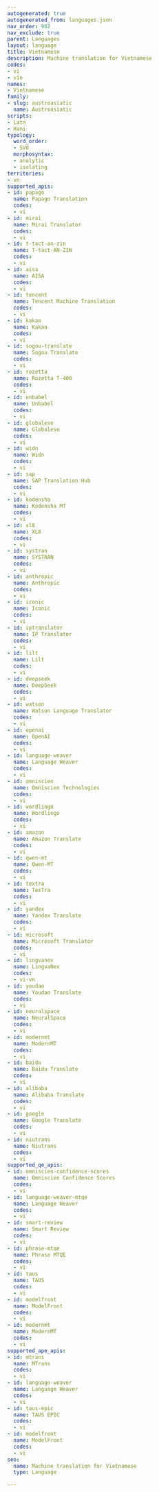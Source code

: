 ```yaml
---
autogenerated: true
autogenerated_from: languages.json
nav_order: 962
nav_exclude: true
parent: Languages
layout: language
title: Vietnamese
description: Machine translation for Vietnamese
codes:
- vi
- vie
names:
- Vietnamese
family:
- slug: austroasiatic
  name: Austroasiatic
scripts:
- Latn
- Hani
typology:
  word_order:
  - SVO
  morphosyntax:
  - analytic
  - isolating
territories:
- vn
supported_apis:
- id: papago
  name: Papago Translation
  codes:
  - vi
- id: mirai
  name: Mirai Translator
  codes:
  - vi
- id: t-tact-an-zin
  name: T-tact-AN-ZIN
  codes:
  - vi
- id: aisa
  name: AISA
  codes:
  - vi
- id: tencent
  name: Tencent Machine Translation
  codes:
  - vi
- id: kakao
  name: Kakao
  codes:
  - vi
- id: sogou-translate
  name: Sogou Translate
  codes:
  - vi
- id: rozetta
  name: Rozetta T-400
  codes:
  - vi
- id: unbabel
  name: Unbabel
  codes:
  - vi
- id: globalese
  name: Globalese
  codes:
  - vi
- id: widn
  name: Widn
  codes:
  - vi
- id: sap
  name: SAP Translation Hub
  codes:
  - vi
- id: kodensha
  name: Kodensha MT
  codes:
  - vi
- id: xl8
  name: XL8
  codes:
  - vi
- id: systran
  name: SYSTRAN
  codes:
  - vi
- id: anthropic
  name: Anthropic
  codes:
  - vi
- id: iconic
  name: Iconic
  codes:
  - vi
- id: iptranslator
  name: IP Translator
  codes:
  - vi
- id: lilt
  name: Lilt
  codes:
  - vi
- id: deepseek
  name: DeepSeek
  codes:
  - vi
- id: watson
  name: Watson Language Translator
  codes:
  - vi
- id: openai
  name: OpenAI
  codes:
  - vi
- id: language-weaver
  name: Language Weaver
  codes:
  - vi
- id: omniscien
  name: Omniscien Technologies
  codes:
  - vi
- id: wordlingo
  name: Wordlingo
  codes:
  - vi
- id: amazon
  name: Amazon Translate
  codes:
  - vi
- id: qwen-mt
  name: Qwen-MT
  codes:
  - vi
- id: textra
  name: TexTra
  codes:
  - vi
- id: yandex
  name: Yandex Translate
  codes:
  - vi
- id: microsoft
  name: Microsoft Translator
  codes:
  - vi
- id: lingvanex
  name: LingvaNex
  codes:
  - vi-vn
- id: youdao
  name: Youdao Translate
  codes:
  - vi
- id: neuralspace
  name: NeuralSpace
  codes:
  - vi
- id: modernmt
  name: ModernMT
  codes:
  - vi
- id: baidu
  name: Baidu Translate
  codes:
  - vi
- id: alibaba
  name: Alibaba Translate
  codes:
  - vi
- id: google
  name: Google Translate
  codes:
  - vi
- id: niutrans
  name: Niutrans
  codes:
  - vi
supported_qe_apis:
- id: omniscien-confidence-scores
  name: Omniscien Confidence Scores
  codes:
  - vi
- id: language-weaver-mtqe
  name: Language Weaver
  codes:
  - vi
- id: smart-review
  name: Smart Review
  codes:
  - vi
- id: phrase-mtqe
  name: Phrase MTQE
  codes:
  - vi
- id: taus
  name: TAUS
  codes:
  - vi
- id: modelfront
  name: ModelFront
  codes:
  - vi
- id: modernmt
  name: ModernMT
  codes:
  - vi
supported_ape_apis:
- id: mtrans
  name: MTrans
  codes:
  - vi
- id: language-weaver
  name: Language Weaver
  codes:
  - vi
- id: taus-epic
  name: TAUS EPIC
  codes:
  - vi
- id: modelfront
  name: ModelFront
  codes:
  - vi
seo:
  name: Machine translation for Vietnamese
  type: Language

---
```


